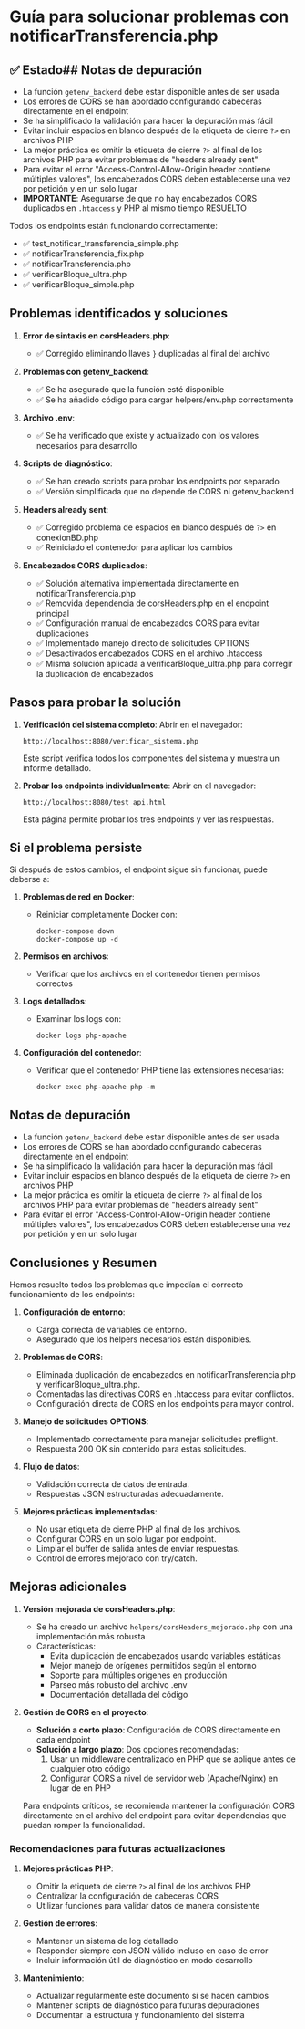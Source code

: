 # Guía para solucionar problemas con notificarTransferencia.php

## ✅ Estado## Notas de depuración

- La función `getenv_backend` debe estar disponible antes de ser usada
- Los errores de CORS se han abordado configurando cabeceras directamente en el endpoint
- Se ha simplificado la validación para hacer la depuración más fácil
- Evitar incluir espacios en blanco después de la etiqueta de cierre `?>` en archivos PHP
- La mejor práctica es omitir la etiqueta de cierre `?>` al final de los archivos PHP para evitar problemas de "headers already sent"
- Para evitar el error "Access-Control-Allow-Origin header contiene múltiples valores", los encabezados CORS deben establecerse una vez por petición y en un solo lugar
- **IMPORTANTE**: Asegurarse de que no hay encabezados CORS duplicados en `.htaccess` y PHP al mismo tiempo RESUELTO

Todos los endpoints están funcionando correctamente:
- ✅ test_notificar_transferencia_simple.php
- ✅ notificarTransferencia_fix.php
- ✅ notificarTransferencia.php
- ✅ verificarBloque_ultra.php
- ✅ verificarBloque_simple.php

## Problemas identificados y soluciones

1. **Error de sintaxis en corsHeaders.php**: 
   - ✅ Corregido eliminando llaves `}` duplicadas al final del archivo

2. **Problemas con getenv_backend**:
   - ✅ Se ha asegurado que la función esté disponible
   - ✅ Se ha añadido código para cargar helpers/env.php correctamente

3. **Archivo .env**: 
   - ✅ Se ha verificado que existe y actualizado con los valores necesarios para desarrollo

4. **Scripts de diagnóstico**:
   - ✅ Se han creado scripts para probar los endpoints por separado
   - ✅ Versión simplificada que no depende de CORS ni getenv_backend
   
5. **Headers already sent**:
   - ✅ Corregido problema de espacios en blanco después de `?>` en conexionBD.php
   - ✅ Reiniciado el contenedor para aplicar los cambios

6. **Encabezados CORS duplicados**:
   - ✅ Solución alternativa implementada directamente en notificarTransferencia.php
   - ✅ Removida dependencia de corsHeaders.php en el endpoint principal
   - ✅ Configuración manual de encabezados CORS para evitar duplicaciones
   - ✅ Implementado manejo directo de solicitudes OPTIONS
   - ✅ Desactivados encabezados CORS en el archivo .htaccess
   - ✅ Misma solución aplicada a verificarBloque_ultra.php para corregir la duplicación de encabezados

## Pasos para probar la solución

1. **Verificación del sistema completo**:
   Abrir en el navegador: 
   ```
   http://localhost:8080/verificar_sistema.php
   ```
   Este script verifica todos los componentes del sistema y muestra un informe detallado.

2. **Probar los endpoints individualmente**:
   Abrir en el navegador: 
   ```
   http://localhost:8080/test_api.html
   ```
   Esta página permite probar los tres endpoints y ver las respuestas.

## Si el problema persiste

Si después de estos cambios, el endpoint sigue sin funcionar, puede deberse a:

1. **Problemas de red en Docker**: 
   - Reiniciar completamente Docker con:
     ```
     docker-compose down
     docker-compose up -d
     ```

2. **Permisos en archivos**: 
   - Verificar que los archivos en el contenedor tienen permisos correctos

3. **Logs detallados**:
   - Examinar los logs con:
     ```
     docker logs php-apache
     ```

4. **Configuración del contenedor**:
   - Verificar que el contenedor PHP tiene las extensiones necesarias:
     ```
     docker exec php-apache php -m
     ```

## Notas de depuración

- La función `getenv_backend` debe estar disponible antes de ser usada
- Los errores de CORS se han abordado configurando cabeceras directamente en el endpoint
- Se ha simplificado la validación para hacer la depuración más fácil
- Evitar incluir espacios en blanco después de la etiqueta de cierre `?>` en archivos PHP
- La mejor práctica es omitir la etiqueta de cierre `?>` al final de los archivos PHP para evitar problemas de "headers already sent"
- Para evitar el error "Access-Control-Allow-Origin header contiene múltiples valores", los encabezados CORS deben establecerse una vez por petición y en un solo lugar

## Conclusiones y Resumen

Hemos resuelto todos los problemas que impedían el correcto funcionamiento de los endpoints:

1. **Configuración de entorno**:
   - Carga correcta de variables de entorno.
   - Asegurado que los helpers necesarios están disponibles.

2. **Problemas de CORS**:
   - Eliminada duplicación de encabezados en notificarTransferencia.php y verificarBloque_ultra.php.
   - Comentadas las directivas CORS en .htaccess para evitar conflictos.
   - Configuración directa de CORS en los endpoints para mayor control.

3. **Manejo de solicitudes OPTIONS**:
   - Implementado correctamente para manejar solicitudes preflight.
   - Respuesta 200 OK sin contenido para estas solicitudes.

4. **Flujo de datos**:
   - Validación correcta de datos de entrada.
   - Respuestas JSON estructuradas adecuadamente.

5. **Mejores prácticas implementadas**:
   - No usar etiqueta de cierre PHP al final de los archivos.
   - Configurar CORS en un solo lugar por endpoint.
   - Limpiar el buffer de salida antes de enviar respuestas.
   - Control de errores mejorado con try/catch.

## Mejoras adicionales

1. **Versión mejorada de corsHeaders.php**:
   - Se ha creado un archivo `helpers/corsHeaders_mejorado.php` con una implementación más robusta
   - Características:
     - Evita duplicación de encabezados usando variables estáticas
     - Mejor manejo de orígenes permitidos según el entorno
     - Soporte para múltiples orígenes en producción
     - Parseo más robusto del archivo .env
     - Documentación detallada del código

2. **Gestión de CORS en el proyecto**:
   - **Solución a corto plazo**: Configuración de CORS directamente en cada endpoint
   - **Solución a largo plazo**: Dos opciones recomendadas:
     1. Usar un middleware centralizado en PHP que se aplique antes de cualquier otro código
     2. Configurar CORS a nivel de servidor web (Apache/Nginx) en lugar de en PHP

   Para endpoints críticos, se recomienda mantener la configuración CORS directamente en el archivo del endpoint para evitar dependencias que puedan romper la funcionalidad.

### Recomendaciones para futuras actualizaciones

1. **Mejores prácticas PHP**:
   - Omitir la etiqueta de cierre `?>` al final de los archivos PHP
   - Centralizar la configuración de cabeceras CORS
   - Utilizar funciones para validar datos de manera consistente

2. **Gestión de errores**:
   - Mantener un sistema de log detallado
   - Responder siempre con JSON válido incluso en caso de error
   - Incluir información útil de diagnóstico en modo desarrollo

3. **Mantenimiento**:
   - Actualizar regularmente este documento si se hacen cambios
   - Mantener scripts de diagnóstico para futuras depuraciones
   - Documentar la estructura y funcionamiento del sistema
